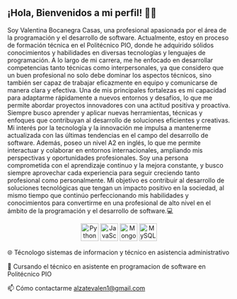 ## ¡Hola, Bienvenidos a mi perfil! 👋🏼

Soy Valentina Bocanegra Casas, una profesional apasionada por el área de la programación y el desarrollo de software. Actualmente, estoy en proceso de formación técnica en el Politécnico PIO, donde he adquirido sólidos conocimientos y habilidades en diversas tecnologías y lenguajes de programación. A lo largo de mi carrera, me he enfocado en desarrollar competencias tanto técnicas como interpersonales, ya que considero que un buen profesional no solo debe dominar los aspectos técnicos, sino también ser capaz de trabajar eficazmente en equipo y comunicarse de manera clara y efectiva.
Una de mis principales fortalezas es mi capacidad para adaptarme rápidamente a nuevos entornos y desafíos, lo que me permite abordar proyectos innovadores con una actitud positiva y proactiva. Siempre busco aprender y aplicar nuevas herramientas, técnicas y enfoques que contribuyan al desarrollo de soluciones eficientes y creativas. Mi interés por la tecnología y la innovación me impulsa a mantenerme actualizada con las últimas tendencias en el campo del desarrollo de software.
Además, poseo un nivel A2 en inglés, lo que me permite interactuar y colaborar en entornos internacionales, ampliando mis perspectivas y oportunidades profesionales. Soy una persona comprometida con el aprendizaje continuo y la mejora constante, y busco siempre aprovechar cada experiencia para seguir creciendo tanto profesional como personalmente.
Mi objetivo es contribuir al desarrollo de soluciones tecnológicas que tengan un impacto positivo en la sociedad, al mismo tiempo que continúo perfeccionando mis habilidades y conocimientos para convertirme en una profesional de alto nivel en el ámbito de la programación y el desarrollo de software.💻

<div align="center">
    <img src="https://camo.githubusercontent.com/740b035ed7f2f9a189b337373e57b98f8c3d61d2fbbb7d7872a6563646a20abc/68747470733a2f2f74656368737461636b2d67656e657261746f722e76657263656c2e6170702f707974686f6e2d69636f6e2e737667" alt="Python logo" width="40" height="40"/>
 
  <img src="https://camo.githubusercontent.com/9f44b299b7e1173e15c41a2bb04863ca5e78c81ab947283d3b6f6475871b8f60/68747470733a2f2f74656368737461636b2d67656e657261746f722e76657263656c2e6170702f6a732d69636f6e2e737667" alt="JavaScript logo" width="40" height="40"/>
  <img src="https://cdn.jsdelivr.net/gh/devicons/devicon/icons/mongodb/mongodb-original.svg" alt="MongoDB logo" width="40" height="40"/>
  
  <img src="https://camo.githubusercontent.com/3ed284d0ecd9fcccabf0711e2cad6bbec412e417bcfb1da25502a1ed9adbaf78/68747470733a2f2f74656368737461636b2d67656e657261746f722e76657263656c2e6170702f6d7973716c2d69636f6e2e737667" alt="MySQL logo" width="40" height="40"/>
</div>

🌐 Técnologo sistemas de informacion y técnico en asistencia administrativo 

📱 Cursando el técnico en asistente en programacion de software en Politécnico PIO

📫 Cómo contactarme alzatevalen1@gmail.com



<!--
**valila2/valila2** is a ✨ _special_ ✨ repository because its `README.md` (this file) appears on your GitHub profile.

Here are some ideas to get you started:

- 🔭 I’m currently working on ...
- 🌱 I’m currently learning ...
- 👯 I’m looking to collaborate on ...
- 🤔 I’m looking for help with ...
- 💬 Ask me about ...
- 📫 How to reach me: ...
- 😄 Pronouns: ...
- ⚡ Fun fact: ...
-->
